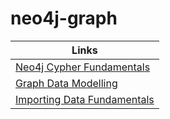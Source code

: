 # neo4j-graph

| Links                                                                   |
|-------------------------------------------------------------------------|
| [Neo4j Cypher Fundamentals](neo4j-cypher-fundamentals.md)               |    
| [Graph Data Modelling](graph-data-modelling.md)                         |
| [Importing Data Fundamentals](importing-data-fundamentals.md)           |
